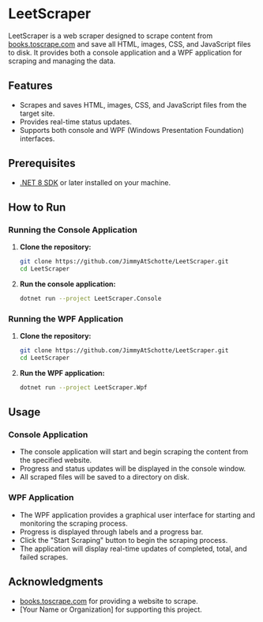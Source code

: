 # LeetScraper

LeetScraper is a web scraper designed to scrape content from [books.toscrape.com](https://books.toscrape.com) and save all HTML, images, CSS, and JavaScript files to disk. It provides both a console application and a WPF application for scraping and managing the data.

## Features

- Scrapes and saves HTML, images, CSS, and JavaScript files from the target site.
- Provides real-time status updates.
- Supports both console and WPF (Windows Presentation Foundation) interfaces.

## Prerequisites

- [.NET 8 SDK](https://dotnet.microsoft.com/download/dotnet/8.0) or later installed on your machine.

## How to Run

### Running the Console Application

1. **Clone the repository:**

    ```sh
    git clone https://github.com/JimmyAtSchotte/LeetScraper.git
    cd LeetScraper
    ```

2. **Run the console application:**

    ```sh
    dotnet run --project LeetScraper.Console
    ```

### Running the WPF Application

1. **Clone the repository:**

    ```sh
    git clone https://github.com/JimmyAtSchotte/LeetScraper.git
    cd LeetScraper
    ```

2. **Run the WPF application:**

    ```sh
    dotnet run --project LeetScraper.Wpf
    ```

## Usage

### Console Application

- The console application will start and begin scraping the content from the specified website.
- Progress and status updates will be displayed in the console window.
- All scraped files will be saved to a directory on disk.

### WPF Application

- The WPF application provides a graphical user interface for starting and monitoring the scraping process.
- Progress is displayed through labels and a progress bar.
- Click the "Start Scraping" button to begin the scraping process.
- The application will display real-time updates of completed, total, and failed scrapes.

## Acknowledgments

- [books.toscrape.com](https://books.toscrape.com) for providing a website to scrape.
- [Your Name or Organization] for supporting this project.

